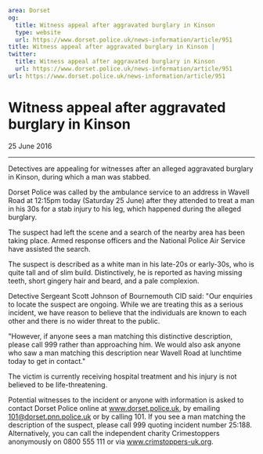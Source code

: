```yaml
area: Dorset
og:
  title: Witness appeal after aggravated burglary in Kinson
  type: website
  url: https://www.dorset.police.uk/news-information/article/951
title: Witness appeal after aggravated burglary in Kinson |
twitter:
  title: Witness appeal after aggravated burglary in Kinson
  url: https://www.dorset.police.uk/news-information/article/951
url: https://www.dorset.police.uk/news-information/article/951
```

# Witness appeal after aggravated burglary in Kinson

25 June 2016

* * *

Detectives are appealing for witnesses after an alleged aggravated burglary in Kinson, during which a man was stabbed.

Dorset Police was called by the ambulance service to an address in Wavell Road at 12:15pm today (Saturday 25 June) after they attended to treat a man in his 30s for a stab injury to his leg, which happened during the alleged burglary.

The suspect had left the scene and a search of the nearby area has been taking place. Armed response officers and the National Police Air Service have assisted the search.

The suspect is described as a white man in his late-20s or early-30s, who is quite tall and of slim build. Distinctively, he is reported as having missing teeth, short gingery hair and beard, and a pale complexion.

Detective Sergeant Scott Johnson of Bournemouth CID said: "Our enquiries to locate the suspect are ongoing. While we are treating this as a serious incident, we have reason to believe that the individuals are known to each other and there is no wider threat to the public.

"However, if anyone sees a man matching this distinctive description, please call 999 rather than approaching him. We would also ask anyone who saw a man matching this description near Wavell Road at lunchtime today to get in contact."

The victim is currently receiving hospital treatment and his injury is not believed to be life-threatening.

Potential witnesses to the incident or anyone with information is asked to contact Dorset Police online at www.dorset.police.uk, by emailing 101@dorset.pnn.police.uk or by calling 101. If you see a man matching the description of the suspect, please call 999 quoting incident number 25:188. Alternatively, you can call the independent charity Crimestoppers anonymously on 0800 555 111 or via www.crimstoppers-uk.org.

